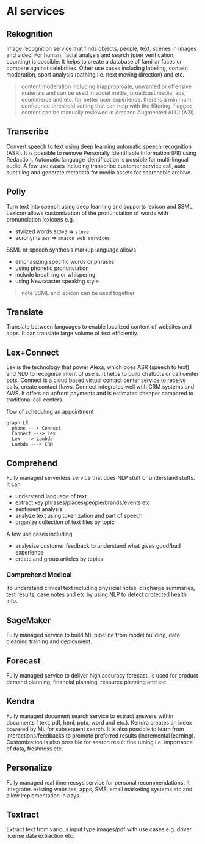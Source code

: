 # AI services

## Rekognition

Image recognition service that finds objects, people, text, scenes in images
and video. For human, facial analysis and search (user verification, counting)
is possible. It helps to create a database of familiar faces or compare against
celebrities. Other use cases including labeling, content moderation, sport
analysis (pathing i.e. next moving direction) and etc.

> content moderation including inapproproate, unwanted or offensive materials
> and can be used in social media, broadcast media, ads, ecommerce and etc. for
> better user experience. there is a minimum confidence threshold setting that
> can help with the filtering. flagged content can be manually reviewed in
> Amazon Augmented AI UI (A2I).

## Transcribe

Convert speech to text using deep learning automatic speech recognition (ASR).
It is possible to remove Personally Identifiable Information (PII) using
Redaction. Automatic language identification is possible for multi-lingual
audio. A few use cases including transcribe customer service call, auto
subtitling and generate metadata for media assets for searchable archive.

## Polly

Turn text into speech using deep learning and supports lexicon and SSML.
Lexicon allows customization of the pronunciation of words with pronunciation
lexicons e.g.

- stylized words `St3v3` => `steve`
- acronyms `aws` => `amazon web services`

SSML or speech synthesis markup language allows

- emphasizing specific words or phrases
- using phonetic pronunciation
- include breathing or whispering
- using Newscaster speaking style
  
> note SSML and lexicon can be used together

## Translate

Translate between languages to enable localized content of websites and apps.
It can translate large volume of text efficiently.

## Lex+Connect

Lex is the technology that power Alexa, which does ASR (speech to text) and NLU
to recognize intent of users. It helps to build chatbots or call center bots.
Connect is a cloud based virtual contact center service to receive calls,
create contact flows. Connect integrates well wtih CRM systems and AWS. It
offers no upfront payments and is estimated cheaper compared to traditional
call centers.

flow of scheduling an appointment

```mermaid
graph LR
  phone ---> Connect
  Connect ---> Lex
  Lex ---> Lambda
  Lambda ---> CRM
```

## Comprehend

Fully managed serverless service that does NLP stuff or understand stuffs. It
can

- understand language of text
- extract key phrases/places/people/brands/events etc
- sentiment analysis
- analyze text using tokenization and part of speech
- organize collection of text files by topic

A few use cases including

- analysize customer feedback to understand what gives good/bad experience
- create and group articles by topics

### Comprehend Medical

To understand clinical text including physicial notes, discharge summaries,
test results, case notes and etc by using NLP to detect protected health info.

## SageMaker

Fully managed service to build ML pipeline from model building, data cleaning
training and deployment.

## Forecast

Fully managed service to deliver high accuracy forecast. Is used for product
demand planning, financial planning, resource planning and etc.

## Kendra

Fully managed document search service to extract answers within documents (
text, pdf, html, pptx, word and etc.). Kendra creates an index powered by ML
for subsequent search. It is also possible to learn from interactions/feedbacks
to promote preferred results (incremental learning). Customization is also
possible for search result fine tuning i.e. importance of data, freshness etc.

## Personalize

Fully managed real time recsys service for personal recommendations. It
integrates existing websites, apps, SMS, email marketing systems etc and allow
implementation in days.

## Textract

Extract text from various input type images/pdf with use cases e.g. driver
license data extraction etc.